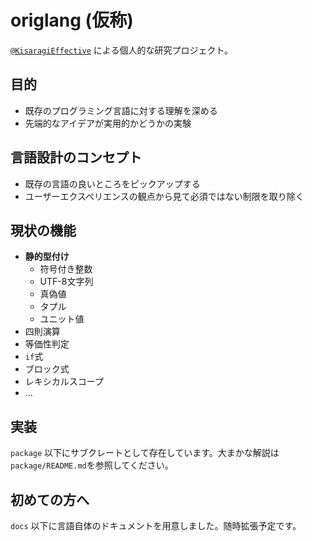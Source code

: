 # origlang (仮称)

[`@KisaragiEffective`](https://github.com/KisaragiEffective) による個人的な研究プロジェクト。

## 目的

* 既存のプログラミング言語に対する理解を深める
* 先端的なアイデアが実用的かどうかの実験

## 言語設計のコンセプト

* 既存の言語の良いところをピックアップする
* ユーザーエクスペリエンスの観点から見て必須ではない制限を取り除く

## 現状の機能

* **静的型付け**
  * 符号付き整数
  * UTF-8文字列
  * 真偽値
  * タプル
  * ユニット値
* 四則演算
* 等価性判定
* `if`式
* ブロック式
* レキシカルスコープ
* ...

## 実装

`package` 以下にサブクレートとして存在しています。大まかな解説は`package/README.md`を参照してください。

## 初めての方へ

`docs` 以下に言語自体のドキュメントを用意しました。随時拡張予定です。
